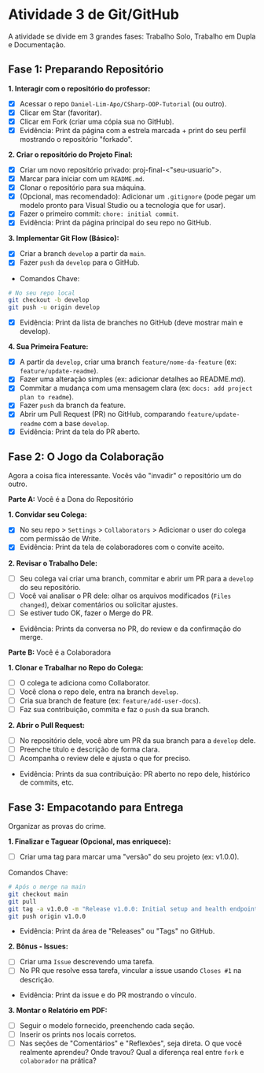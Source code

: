 # Atividade 3 de Git/GitHub

A atividade se divide em 3 grandes fases: Trabalho Solo, Trabalho em Dupla e Documentação.

## **Fase 1: Preparando Repositório**

**1. Interagir com o repositório do professor:**

- [x] Acessar o repo ``Daniel-Lim-Apo/CSharp-OOP-Tutorial`` (ou outro).
- [x] Clicar em Star (favoritar).
- [x] Clicar em Fork (criar uma cópia sua no GitHub).
- [x] Evidência: Print da página com a estrela marcada + print do seu perfil mostrando o repositório "forkado".

**2. Criar o repositório do Projeto Final:**

- [x] Criar um novo repositório privado: proj-final-<"seu-usuario">.
- [x] Marcar para iniciar com um ``README.md``.
- [x] Clonar o repositório para sua máquina.
- [x] (Opcional, mas recomendado): Adicionar um ``.gitignore`` (pode pegar um modelo pronto para Visual Studio ou a tecnologia que for usar).
- [x] Fazer o primeiro commit: ``chore: initial commit``.
- [x] Evidência: Print da página principal do seu repo no GitHub.

**3. Implementar Git Flow (Básico):**

- [x] Criar a branch ``develop`` a partir da ``main``.
- [x] Fazer ``push`` da ``develop`` para o GitHub.
- Comandos Chave:

```bash
# No seu repo local
git checkout -b develop
git push -u origin develop
```

- [x] Evidência: Print da lista de branches no GitHub (deve mostrar main e develop).

**4. Sua Primeira Feature:**

- [x] A partir da ``develop``, criar uma branch ``feature/nome-da-feature`` (ex: ``feature/update-readme``).
- [x] Fazer uma alteração simples (ex: adicionar detalhes ao README.md).
- [x] Commitar a mudança com uma mensagem clara (ex: ``docs: add project plan to readme``).
- [x] Fazer ``push`` da branch da feature.
- [x] Abrir um Pull Request (PR) no GitHub, comparando ``feature/update-readme`` com a base ``develop``.
- [x] Evidência: Print da tela do PR aberto.

## **Fase 2: O Jogo da Colaboração**

Agora a coisa fica interessante. Vocês vão "invadir" o repositório um do outro.

**Parte A:** Você é a Dona do Repositório

**1. Convidar seu Colega:**

- [X] No seu repo > ``Settings`` > ``Collaborators`` > Adicionar o user do colega com permissão de Write.
- [X] Evidência: Print da tela de colaboradores com o convite aceito.

**2. Revisar o Trabalho Dele:**

- [ ] Seu colega vai criar uma branch, commitar e abrir um PR para a ``develop`` do seu repositório.
- [ ] Você vai analisar o PR dele: olhar os arquivos modificados (``Files changed``), deixar comentários ou solicitar ajustes.
- [ ] Se estiver tudo OK, fazer o Merge do PR.
- Evidência: Prints da conversa no PR, do review e da confirmação do merge.

**Parte B:** Você é a Colaboradora

**1. Clonar e Trabalhar no Repo do Colega:**

- [ ] O colega te adiciona como Collaborator.
- [ ] Você clona o repo dele, entra na branch ``develop``.
- [ ] Cria sua branch de feature (ex: ``feature/add-user-docs``).
- [ ] Faz sua contribuição, commita e faz o ``push`` da sua branch.

**2. Abrir o Pull Request:**

- [ ] No repositório dele, você abre um PR da sua branch para a ``develop`` dele.
- [ ] Preenche título e descrição de forma clara.
- [ ] Acompanha o review dele e ajusta o que for preciso.
- Evidência: Prints da sua contribuição: PR aberto no repo dele, histórico de commits, etc.

## **Fase 3: Empacotando para Entrega**

Organizar as provas do crime.

**1. Finalizar e Taguear (Opcional, mas enriquece):**

- [ ] Criar uma tag para marcar uma "versão" do seu projeto (ex: v1.0.0).

Comandos Chave:

```bash
# Após o merge na main
git checkout main
git pull
git tag -a v1.0.0 -m "Release v1.0.0: Initial setup and health endpoint"
git push origin v1.0.0
```

- Evidência: Print da área de "Releases" ou "Tags" no GitHub.

**2. Bônus - Issues:**

- [ ] Criar uma ``Issue`` descrevendo uma tarefa.
- [ ] No PR que resolve essa tarefa, vincular a issue usando ``Closes #1`` na descrição.
- Evidência: Print da issue e do PR mostrando o vínculo.

**3. Montar o Relatório em PDF:**

- [ ] Seguir o modelo fornecido, preenchendo cada seção.
- [ ] Inserir os prints nos locais corretos.
- [ ] Nas seções de "Comentários" e "Reflexões", seja direta. O que você realmente aprendeu? Onde travou? Qual a diferença real entre ``fork`` e ``colaborador`` na prática?
